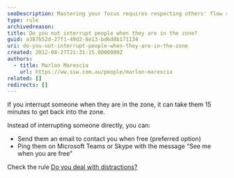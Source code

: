```yaml
---
seoDescription: Mastering your focus requires respecting others' flow states when they're in the zone, as interrupting can disrupt their creative momentum and take up to 15 minutes to recover.
type: rule
archivedreason:
title: Do you not interrupt people when they are in the zone?
guid: a387b52d-27f1-49d2-8e13-bd6d8b171134
uri: do-you-not-interrupt-people-when-they-are-in-the-zone
created: 2012-08-27T21:31:15.0000000Z
authors:
  - title: Marlon Marescia
    url: https://ww.ssw.com.au/people/marlon-marescia
related: []
redirects: []
---
```


If you interrupt someone when they are in the zone, it can take them 15 minutes to get back into the zone.

<!--endintro-->

Instead of interrupting someone directly, you can:

- Send them an email to contact you when free (preferred option)
- Ping them on Microsoft Teams or Skype with the message “See me when you are free”

Check the rule [Do you deal with distractions?](/do-you-deal-with-distractions)
